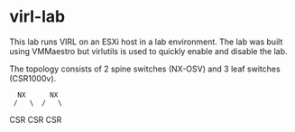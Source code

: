 # virl-lab

This lab runs VIRL on an ESXi host in a lab environment. The lab was built using VMMaestro but virlutils is used to quickly enable and disable the lab. 

The topology consists of 2 spine switches (NX-OSV) and 3 leaf switches (CSR1000v). 

      NX      NX
     /   \  /   \
   CSR   CSR    CSR

